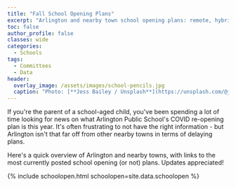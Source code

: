 ```yaml
---
title: "Fall School Opening Plans"
excerpt: "Arlington and nearby town school opening plans: remote, hybrid, other."
toc: false
author_profile: false
classes: wide
categories:
  - Schools
tags:
  - Committees
  - Data
header:
  overlay_image: /assets/images/school-pencils.jpg
  caption: "Photo: [**Jess Bailey / Unsplash**](https://unsplash.com/@jessbailey)"
---
```


If you're the parent of a school-aged child, you've been spending a lot of time looking for news on what Arlington Public School's COVID re-opening plan is this year.  It's often frustrating to not have the right information - but Arlington isn't that far off from other nearby towns in terms of delaying plans.

Here's a quick overview of Arlington and nearby towns, with links to the most currently posted school opening (or not) plans.  Updates appreciated!

{% include schoolopen.html schoolopen=site.data.schoolopen %}
